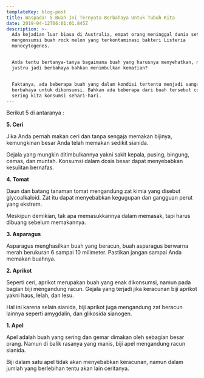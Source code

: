 ```yaml
---
templateKey: blog-post
title: Waspada! 5 Buah Ini Ternyata Berbahaya Untuk Tubuh Kita
date: 2019-04-12T06:01:01.845Z
description: >-
  Ada kejadian luar biasa di Australia, empat orang meninggal dunia setelah
  mengonsumsi buah rock melon yang terkontaminasi bakteri Listeria
  monocytogenes. 


  Anda tentu bertanya-tanya bagaimana buah yang harusnya menyehatkan, malah
  justru jadi berbahaya bahkan menimbulkan kematian? 


  Faktanya, ada beberapa buah yang dalam kondisi tertentu menjadi sangat
  berbahaya untuk dikonsumsi. Bahkan ada beberapa dari buah tersebut cukup
  sering kita konsumsi sehari-hari.
---
```

Berikut 5 di antaranya : 

**5. Ceri** 

Jika Anda pernah makan ceri dan tanpa sengaja memakan bijinya, kemungkinan besar Anda telah memakan sedikit sianida. 

Gejala yang mungkin ditimbulkannya yakni sakit kepala, pusing, bingung, cemas, dan muntah. Konsumsi dalam dosis besar dapat menyebabkan kesulitan bernafas. 

**4. Tomat**

Daun dan batang tanaman tomat mengandung zat kimia yang disebut glycoalkaloid. Zat itu dapat menyebabkan kegugupan dan gangguan perut yang ekstrem. 

Meskipun demikian, tak apa memasukkannya dalam memasak, tapi harus dibuang sebelum memakannya. 

**3. Asparagus**

Asparagus menghasilkan buah yang beracun, buah asparagus berwarna merah berukuran 6 sampai 10 milimeter. Pastikan jangan sampai Anda memakan buahnya. 

**2. Aprikot**

Seperti ceri, aprikot merupakan buah yang enak dikonsumsi, namun pada bagian biji mengandung racun. Gejala yang terjadi jika keracunan biji aprikot yakni haus, lelah, dan lesu.  

Hal ini karena selain sianida, biji aprikot juga mengandung zat beracun lainnya seperti amygdalin, dan glikosida sianogen.

**1. Apel**

Apel adalah buah yang sering dan gemar dimakan oleh sebagian besar orang. Namun di balik rasanya yang manis, biji apel mengandung racun sianida. 

Biji dalam satu apel tidak akan menyebabkan keracunan, namun dalam jumlah yang berlebihan tentu akan lain ceritanya.
